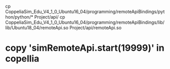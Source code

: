 

cp     CoppeliaSim_Edu_V4_1_0_Ubuntu16_04/programming/remoteApiBindings/python/python/*                       Project/api/
cp     CoppeliaSim_Edu_V4_1_0_Ubuntu16_04/programming/remoteApiBindings/lib/lib/Ubuntu18_04/remoteApi.so      Project/api/remoteApi.so

# copy 'simRemoteApi.start(19999)' in copellia 
